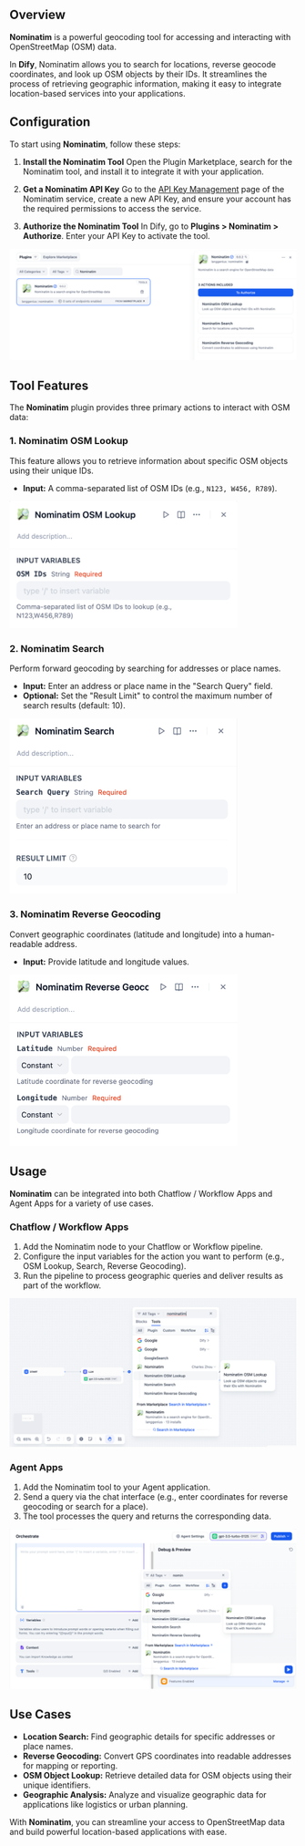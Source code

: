 ## Overview

**Nominatim** is a powerful geocoding tool for accessing and interacting with OpenStreetMap (OSM) data.

In **Dify**, Nominatim allows you to search for locations, reverse geocode coordinates, and look up OSM objects by their IDs. It streamlines the process of retrieving geographic information, making it easy to integrate location-based services into your applications.

## Configuration 

To start using **Nominatim**, follow these steps:

1. **Install the Nominatim Tool** Open the Plugin Marketplace, search for the Nominatim tool, and install it to integrate it with your application.

2. **Get a Nominatim API Key** Go to the [API Key Management](https://nominatim.org/) page of the Nominatim service, create a new API Key, and ensure your account has the required permissions to access the service.

3. **Authorize the Nominatim Tool** In Dify, go to **Plugins > Nominatim > Authorize**. Enter your API Key to activate the tool.

![](./_assets/nominatim-01.png)

## Tool Features

The **Nominatim** plugin provides three primary actions to interact with OSM data:

### 1. Nominatim OSM Lookup

This feature allows you to retrieve information about specific OSM objects using their unique IDs.

* **Input:** A comma-separated list of OSM IDs (e.g., `N123, W456, R789`).

<img src="./_assets/nominatim-02.png" width="400" />

### 2. Nominatim Search

Perform forward geocoding by searching for addresses or place names.

* **Input:** Enter an address or place name in the "Search Query" field.
* **Optional:** Set the "Result Limit" to control the maximum number of search results (default: 10).

<img src="./_assets/nominatim-03.png" width="400" />

### 3. Nominatim Reverse Geocoding

Convert geographic coordinates (latitude and longitude) into a human-readable address.

* **Input:** Provide latitude and longitude values.

<img src="./_assets/nominatim-04.png" width="400" />

## Usage

**Nominatim** can be integrated into both Chatflow / Workflow Apps and Agent Apps for a variety of use cases.

### Chatflow / Workflow Apps

1. Add the Nominatim node to your Chatflow or Workflow pipeline.
2. Configure the input variables for the action you want to perform (e.g., OSM Lookup, Search, Reverse Geocoding).
3. Run the pipeline to process geographic queries and deliver results as part of the workflow.

![](./_assets/nominatim-05.png)

### Agent Apps

1. Add the Nominatim tool to your Agent application.
2. Send a query via the chat interface (e.g., enter coordinates for reverse geocoding or search for a place).
3. The tool processes the query and returns the corresponding data.

![](./_assets/nominatim-06.png)

## Use Cases

* **Location Search:** Find geographic details for specific addresses or place names.
* **Reverse Geocoding:** Convert GPS coordinates into readable addresses for mapping or reporting.
* **OSM Object Lookup:** Retrieve detailed data for OSM objects using their unique identifiers.
* **Geographic Analysis:** Analyze and visualize geographic data for applications like logistics or urban planning.

With **Nominatim**, you can streamline your access to OpenStreetMap data and build powerful location-based applications with ease.
